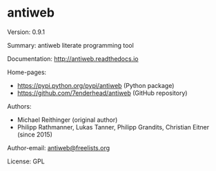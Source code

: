 # antiweb

Version: 0.9.1

Summary: antiweb literate programming tool

Documentation: http://antiweb.readthedocs.io

Home-pages:
  - https://pypi.python.org/pypi/antiweb (Python package)
  - https://github.com/7enderhead/antiweb (GitHub repository)

Authors:
  - Michael Reithinger (original author)
  - Philipp Rathmanner, Lukas Tanner, Philipp Grandits, Christian Eitner (since 2015)

Author-email: antiweb@freelists.org

License: GPL
